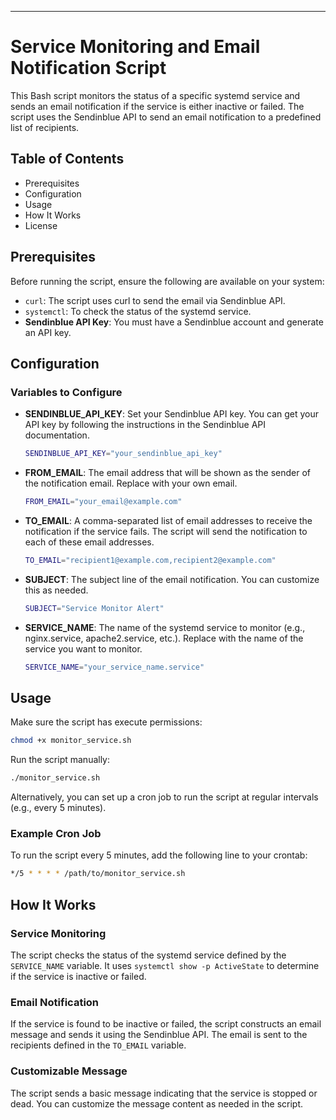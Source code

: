 

---

# Service Monitoring and Email Notification Script

This Bash script monitors the status of a specific systemd service and sends an email notification if the service is either inactive or failed. The script uses the Sendinblue API to send an email notification to a predefined list of recipients.

## Table of Contents
- Prerequisites
- Configuration
- Usage
- How It Works
- License

## Prerequisites
Before running the script, ensure the following are available on your system:
- `curl`: The script uses curl to send the email via Sendinblue API.
- `systemctl`: To check the status of the systemd service.
- **Sendinblue API Key**: You must have a Sendinblue account and generate an API key.

## Configuration
### Variables to Configure
- **SENDINBLUE_API_KEY**: Set your Sendinblue API key. You can get your API key by following the instructions in the Sendinblue API documentation.
  ```bash
  SENDINBLUE_API_KEY="your_sendinblue_api_key"
  ```

- **FROM_EMAIL**: The email address that will be shown as the sender of the notification email. Replace with your own email.
  ```bash
  FROM_EMAIL="your_email@example.com"
  ```

- **TO_EMAIL**: A comma-separated list of email addresses to receive the notification if the service fails. The script will send the notification to each of these email addresses.
  ```bash
  TO_EMAIL="recipient1@example.com,recipient2@example.com"
  ```

- **SUBJECT**: The subject line of the email notification. You can customize this as needed.
  ```bash
  SUBJECT="Service Monitor Alert"
  ```

- **SERVICE_NAME**: The name of the systemd service to monitor (e.g., nginx.service, apache2.service, etc.). Replace with the name of the service you want to monitor.
  ```bash
  SERVICE_NAME="your_service_name.service"
  ```

## Usage
Make sure the script has execute permissions:
```bash
chmod +x monitor_service.sh
```

Run the script manually:
```bash
./monitor_service.sh
```

Alternatively, you can set up a cron job to run the script at regular intervals (e.g., every 5 minutes).

### Example Cron Job
To run the script every 5 minutes, add the following line to your crontab:
```bash
*/5 * * * * /path/to/monitor_service.sh
```

## How It Works
### Service Monitoring
The script checks the status of the systemd service defined by the `SERVICE_NAME` variable. It uses `systemctl show -p ActiveState` to determine if the service is inactive or failed.

### Email Notification
If the service is found to be inactive or failed, the script constructs an email message and sends it using the Sendinblue API. The email is sent to the recipients defined in the `TO_EMAIL` variable.

### Customizable Message
The script sends a basic message indicating that the service is stopped or dead. You can customize the message content as needed in the script.
